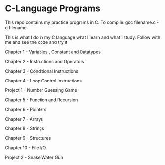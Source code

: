 # C-Language Programs
This repo contains my practice programs in C. 
To compile: gcc filename.c -o filename

This is what I do in my C language what I learn and what I study. Follow with me and see the code and try it

Chapter 1 - Variables , Constant and Datatypes

Chapter 2 - Instructions and Operators

Chapter 3 - Conditional Instructions

Chapter 4 - Loop Control Instructions

Project 1 - Number Guessing Game

Chapter 5 - Function and Recursion

Chapter 6 - Pointers

Chapter 7 - Arrays

Chapter 8 - Strings

Chapter 9 - Structures

Chapter 10 - File I/O

Project 2 - Snake Water Gun
